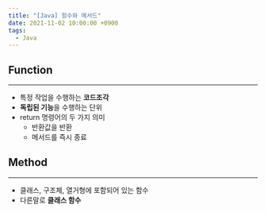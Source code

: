 ```yaml
---
title: "[Java] 함수와 메서드"
date: 2021-11-02 10:00:00 +0900
tags:
  - Java
---
```

## Function
---
- 특정 작업을 수행하는 **코드조각**
- **독립된 기능**을 수행하는 단위
- return 명령어의 두 가지 의미
    - 반환값을 반환
    - 메서드를 즉시 종료

## Method
---
- 클래스, 구조체, 열거형에 포함되어 있는 함수
- 다른말로 **클래스 함수**
